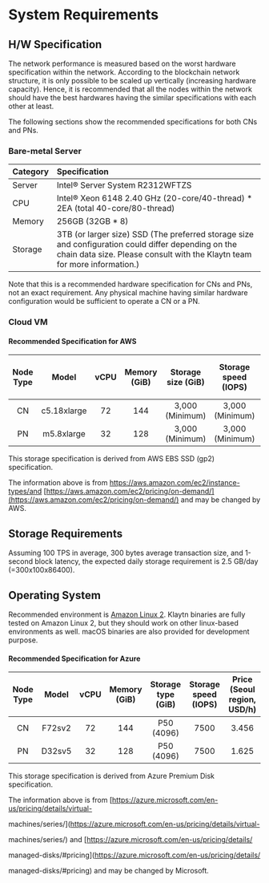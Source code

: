 # System Requirements <a id="system-requirements"></a>

## H/W Specification <a id="h-w-specification"></a>

The network performance is measured based on the worst hardware specification within the network. According to the blockchain network structure, it is only possible to be scaled up vertically \(increasing hardware capacity\). Hence, it is recommended that all the nodes within the network should have the best hardwares having the similar specifications with each other at least.

The following sections show the recommended specifications for both CNs and PNs.

### Bare-metal Server <a id="bare-metal-server"></a>

| Category | Specification |
| :--- | :--- |
| Server | Intel® Server System R2312WFTZS |
| CPU | Intel® Xeon 6148 2.40 GHz \(20-core/40-thread\) \* 2EA \(total 40-core/80-thread\) |
| Memory | 256GB \(32GB \* 8\) |
| Storage | 3TB (or larger size) SSD (The preferred storage size and configuration could differ depending on the chain data size. Please consult with the Klaytn team for more information.) |

Note that this is a recommended hardware specification for CNs and PNs, not an exact requirement. Any physical machine having similar hardware configuration would be sufficient to operate a CN or a PN.

### Cloud VM <a id="cloud-vm"></a>

#### Recommended Specification for AWS<a id="recommended-specification-for-aws"></a>

| Node Type | Model | vCPU | Memory \(GiB\) | Storage size \(GiB\) | Storage speed \(IOPS\) | Price \(Seoul region, USD/h\) |
| :---: | :---: | :---: | :---: | :---: | :---: | :---: |
| CN | c5.18xlarge  | 72 | 144 | 3,000 (Minimum) | 3,000 (Minimum) | 3.456 |
| PN | m5.8xlarge  | 32 | 128 | 3,000 (Minimum) | 3,000 (Minimum)  | 1.888 |

This storage specification is derived from AWS EBS SSD (gp2) specification. 

The information above is from https://aws.amazon.com/ec2/instance-types/and [https://aws.amazon.com/ec2/pricing/on-demand/](https://aws.amazon.com/ec2/pricing/on-demand/) and may be changed by AWS.

## Storage Requirements <a id="storage-requirements"></a>

Assuming 100 TPS in average,  300 bytes average transaction size, and 1-second block latency, the expected daily storage requirement is 2.5 GB/day \(=300x100x86400\).

## Operating System <a id="operating-system"></a>

Recommended environment is [Amazon Linux 2](https://aws.amazon.com/ko/about-aws/whats-new/2017/12/introducing-amazon-linux-2/).
Klaytn binaries are fully tested on Amazon Linux 2, but they should work on other linux-based environments as well.
macOS binaries are also provided for development purpose.

#### Recommended Specification for Azure<a id="recommended-specification-for-azure"></a>

| Node Type | Model | vCPU | Memory \(GiB\) | Storage type \(GiB\) | Storage speed \(IOPS\) | Price \(Seoul region, USD/h\) |
| :---: | :---: | :---: | :---: | :---: | :---: | :---: |
| CN | F72sv2  | 72 | 144 | P50 (4096) | 7500 | 3.456 |
| PN | D32sv5  | 32 | 128 | P50 (4096) | 7500 | 1.625 |

This storage specification is derived from Azure Premium Disk specification. 

The information above is from [https://azure.microsoft.com/en-us/pricing/details/virtual-

machines/series/](https://azure.microsoft.com/en-us/pricing/details/virtual-

machines/series/) and [https://azure.microsoft.com/en-us/pricing/details/

managed-disks/#pricing](https://azure.microsoft.com/en-us/pricing/details/

managed-disks/#pricing) and may be changed by Microsoft.

